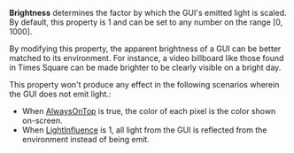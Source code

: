 **Brightness** determines the factor by which the GUI's emitted light is scaled. By default, this property is 1 and can be set to any number on the range \[0, 1000\].

By modifying this property, the apparent brightness of a GUI can be better matched to its environment. For instance, a video billboard like those found in Times Square can be made brighter to be clearly visible on a bright day.

This property won't produce any effect in the following scenarios wherein the GUI does not emit light.:

*   When [AlwaysOnTop](https://developer.roblox.com/en-us/api-reference/property/SurfaceGui/AlwaysOnTop) is true, the color of each pixel is the color shown on-screen.
*   When [LightInfluence](https://developer.roblox.com/en-us/api-reference/property/SurfaceGui/LightInfluence) is 1, all light from the GUI is reflected from the environment instead of being emit.